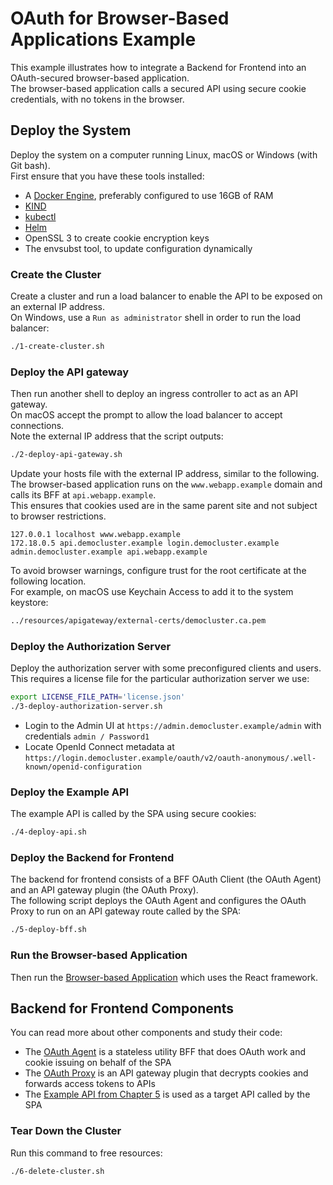 # OAuth for Browser-Based Applications Example

This example illustrates how to integrate a Backend for Frontend into an OAuth-secured browser-based application.\
The browser-based application calls a secured API using secure cookie credentials, with no tokens in the browser.

## Deploy the System

Deploy the system on a computer running Linux, macOS or Windows (with Git bash).\
First ensure that you have these tools installed:

- A [Docker Engine](https://docs.docker.com/engine/install), preferably configured to use 16GB of RAM
- [KIND](https://kind.sigs.k8s.io/docs/user/quick-start/#installation)
- [kubectl](https://kubernetes.io/docs/tasks/tools)
- [Helm](https://helm.sh/docs/intro/install)
- OpenSSL 3 to create cookie encryption keys
- The envsubst tool, to update configuration dynamically

### Create the Cluster

Create a cluster and run a load balancer to enable the API to be exposed on an external IP address.\
On Windows, use a `Run as administrator` shell in order to run the load balancer:

```bash
./1-create-cluster.sh
```

### Deploy the API gateway

Then run another shell to deploy an ingress controller to act as an API gateway.\
On macOS accept the prompt to allow the load balancer to accept connections.\
Note the external IP address that the script outputs:

```bash
./2-deploy-api-gateway.sh
```

Update your hosts file with the external IP address, similar to the following.\
The browser-based application runs on the `www.webapp.example` domain and calls its BFF at `api.webapp.example`.\
This ensures that cookies used are in the same parent site and not subject to browser restrictions.

```text
127.0.0.1 localhost www.webapp.example
172.18.0.5 api.democluster.example login.democluster.example admin.democluster.example api.webapp.example
```

To avoid browser warnings, configure trust for the root certificate at the following location.\
For example, on macOS use Keychain Access to add it to the system keystore:

```bash
../resources/apigateway/external-certs/democluster.ca.pem
```

### Deploy the Authorization Server

Deploy the authorization server with some preconfigured clients and users.\
This requires a license file for the particular authorization server we use:

```bash
export LICENSE_FILE_PATH='license.json'
./3-deploy-authorization-server.sh
```

- Login to the Admin UI at `https://admin.democluster.example/admin` with credentials `admin / Password1`
- Locate OpenId Connect metadata at `https://login.democluster.example/oauth/v2/oauth-anonymous/.well-known/openid-configuration`

### Deploy the Example API

The example API is called by the SPA using secure cookies:

```bash
./4-deploy-api.sh
```

### Deploy the Backend for Frontend

The backend for frontend consists of a BFF OAuth Client (the OAuth Agent) and an API gateway plugin (the OAuth Proxy).\
The following script deploys the OAuth Agent and configures the OAuth Proxy to run on an API gateway route called by the SPA:

```bash
./5-deploy-bff.sh
```

### Run the Browser-based Application

Then run the [Browser-based Application](browser-based-application/README.md) which uses the React framework.

## Backend for Frontend Components

You can read more about other components and study their code:

- The [OAuth Agent](backend-for-frontend/oauth-agent/README.md) is a stateless utility BFF that does OAuth work and cookie issuing on behalf of the SPA
- The [OAuth Proxy](../resources/apigateway/curity-oauth-proxy/README.md) is an API gateway plugin that decrypts cookies and forwards access tokens to APIs
- The [Example API from Chapter 5](../chapter-05-secure-api-development/README.md) is used as a target API called by the SPA

### Tear Down the Cluster

Run this command to free resources:

```bash
./6-delete-cluster.sh
```
